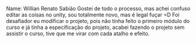 Name: Willian Renato Sabião
Gostei de todo o processo, mas achei confuso editar as coisas no unity, sou totalmente novo, mas é legal fuçar =D
Foi desafiador eu modificar o projeto, pois não tinha feito o primeiro módulo do curso e já tinha a especificação do projeto, acabei fazendo o projeto sem assistir o curso, tive que me virar com cada atalho e efeito.

